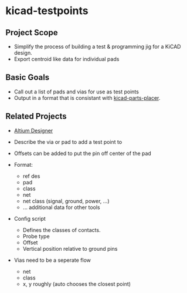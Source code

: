 # kicad-testpoints

## Project Scope
+ Simplify the process of building a test & programming jig for a KiCAD design.
+ Export centroid like data for individual pads

## Basic Goals
+ Call out a list of pads and vias for use as test points
+ Output in a format that is consistant with [kicad-parts-placer](https://github.com/snhobbs/kicad-parts-placer).

## Related Projects
+ [ Altium Designer ](https://www.altium.com/documentation/altium-designer/adding-testpoints-pcb) 



+ Describe the via or pad to add a test point to
+ Offsets can be added to put the pin off center of the pad
+ Format:
    + ref des
    + pad
    + class
    + net
    + net class (signal, ground, power, ...)
    + ... additional data for other tools
+ Config script
    + Defines the classes of contacts.
    + Probe type
    + Offset
    + Vertical position relative to ground pins
+ Vias need to be a seperate flow
    + net
    + class
    + x, y roughly (auto chooses the closest point)


